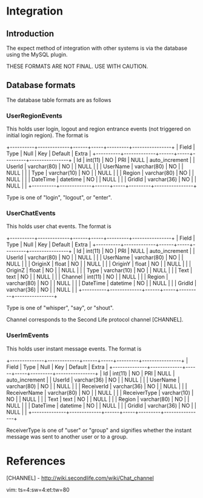 # Integration #

## Introduction ##

The expect method of integration with other systems is via the database using
the MySQL plugin.

THESE FORMATS ARE NOT FINAL.  USE WITH CAUTION.

## Database formats ##

The database table formats are as follows

### UserRegionEvents ###

This holds user login, logout and region entrance events (not triggered on
initial login region).  The format is

+----------+-------------+------+-----+---------+----------------+
| Field    | Type        | Null | Key | Default | Extra          |
+----------+-------------+------+-----+---------+----------------+
| Id       | int(11)     | NO   | PRI | NULL    | auto_increment |
| UserId   | varchar(80) | NO   |     | NULL    |                |
| UserName | varchar(80) | NO   |     | NULL    |                |
| Type     | varchar(10) | NO   |     | NULL    |                |
| Region   | varchar(80) | NO   |     | NULL    |                |
| DateTime | datetime    | NO   |     | NULL    |                |
| GridId   | varchar(36) | NO   |     | NULL    |                |
+----------+-------------+------+-----+---------+----------------+

Type is one of "login", "logout", or "enter".

### UserChatEvents ###

This holds user chat events.  The format is

+----------+-------------+------+-----+---------+----------------+
| Field    | Type        | Null | Key | Default | Extra          |
+----------+-------------+------+-----+---------+----------------+
| Id       | int(11)     | NO   | PRI | NULL    | auto_increment |
| UserId   | varchar(80) | NO   |     | NULL    |                |
| UserName | varchar(80) | NO   |     | NULL    |                |
| OriginX  | float       | NO   |     | NULL    |                |
| OriginY  | float       | NO   |     | NULL    |                |
| OriginZ  | float       | NO   |     | NULL    |                |
| Type     | varchar(10) | NO   |     | NULL    |                |
| Text     | text        | NO   |     | NULL    |                |
| Channel  | int(11)     | NO   |     | NULL    |                |
| Region   | varchar(80) | NO   |     | NULL    |                |
| DateTime | datetime    | NO   |     | NULL    |                |
| GridId   | varchar(36) | NO   |     | NULL    |                |
+----------+-------------+------+-----+---------+----------------+

Type is one of "whisper", "say", or "shout".

Channel corresponds to the Second Life protocol channel [CHANNEL].

### UserImEvents ###

This holds user instant message events.  The format is

+--------------+-------------+------+-----+---------+----------------+
| Field        | Type        | Null | Key | Default | Extra          |
+--------------+-------------+------+-----+---------+----------------+
| Id           | int(11)     | NO   | PRI | NULL    | auto_increment |
| UserId       | varchar(36) | NO   |     | NULL    |                |
| UserName     | varchar(80) | NO   |     | NULL    |                |
| ReceiverId   | varchar(36) | NO   |     | NULL    |                |
| ReceiverName | varchar(80) | NO   |     | NULL    |                |
| ReceiverType | varchar(10) | NO   |     | NULL    |                |
| Text         | text        | NO   |     | NULL    |                |
| Region       | varchar(80) | NO   |     | NULL    |                |
| DateTime     | datetime    | NO   |     | NULL    |                |
| GridId       | varchar(36) | NO   |     | NULL    |                |
+--------------+-------------+------+-----+---------+----------------+

ReceiverType is one of "user" or "group" and signifies whether the instant
message was sent to another user or to a group.

# References #

[CHANNEL] - http://wiki.secondlife.com/wiki/Chat_channel

vim: ts=4:sw=4:et:tw=80
